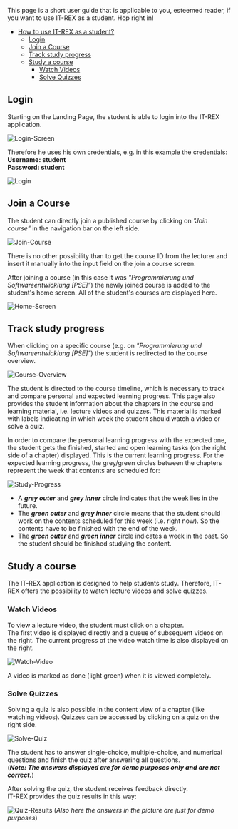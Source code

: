This page is a short user guide that is applicable to you, esteemed reader, if you want to use IT-REX as a student. Hop right in!

- [How to use IT-REX as a student?](#how-to-use-it-rex-as-a-student)
  - [Login](#login)
  - [Join a Course](#join-a-course)
  - [Track study progress](#track-study-progress)
  - [Study a course](#study-a-course)
    - [Watch Videos](#watch-videos)
    - [Solve Quizzes](#solve-quizzes)

## Login

Starting on the Landing Page, the student is able to login into the IT-REX application.

![Login-Screen](./Images/Student-Perspective/Login-Screen.png)

Therefore he uses his own credentials, e.g. in this example the credentials: <br/>
**Username: student** <br/>
**Password: student**

![Login](./Images/Student-Perspective/Login.png)

## Join a Course

The student can directly join a published course by clicking on _"Join course"_ in the navigation bar on the left side.

![Join-Course](./Images/Student-Perspective/Join-Course.png)

There is no other possibility than to get the course ID from the lecturer and insert it manually into the input field on the join a course screen. <br/>

After joining a course (in this case it was _"Programmierung und Softwareentwicklung [PSE]"_) the newly joined course is added to the student's home screen. All of the student's courses are displayed here.

![Home-Screen](./Images/Student-Perspective/Home-Screen.png)

## Track study progress

When clicking on a specific course (e.g. on _"Programmierung und Softwareentwicklung [PSE]"_) the student is redirected to the course overview.

![Course-Overview](./Images/Student-Perspective/Course-Overview.png)

The student is directed to the course timeline, which is necessary to track and compare personal and expected learning progress. This page also provides the student information about the chapters in the course and learning material, i.e. lecture videos and quizzes. This material is marked with labels indicating in which week the student should watch a video or solve a quiz. <br/>

In order to compare the personal learning progress with the expected one, the student gets the finished, started and open learning tasks (on the right side of a chapter) displayed. This is the current learning progress. For the expected learning progress, the grey/green circles between the chapters represent the week that contents are scheduled for:

![Study-Progress](./Images/Student-Perspective/Study-Progress.png)

- A _**grey outer**_ and _**grey inner**_ circle indicates that the week lies in the future. <br/>
- The _**green outer**_ and _**grey inner**_ circle means that the student should work on the contents scheduled for this week (i.e. right now). So the contents have to be finished with the end of the week. <br/>
- The _**green outer**_ and _**green inner**_ circle indicates a week in the past. So the student should be finished studying the content. 

## Study a course

The IT-REX application is designed to help students study. Therefore, IT-REX offers the possibility to watch lecture videos and solve quizzes.

### Watch Videos

To view a lecture video, the student must click on a chapter. <br/>
The first video is displayed directly and a queue of subsequent videos on the right. The current progress of the video watch time is also displayed on the right.

![Watch-Video](./Images/Student-Perspective/Watch-Video.png)

A video is marked as done (light green) when it is viewed completely.

### Solve Quizzes

Solving a quiz is also possible in the content view of a chapter (like watching videos). Quizzes can be accessed by clicking on a quiz on the right side.

![Solve-Quiz](./Images/Student-Perspective/Solve-Quiz.png)

The student has to answer single-choice, multiple-choice, and numerical questions and finish the quiz after answering all questions. <br/>
(**_Note: The answers displayed are for demo purposes only and are not correct._**) <br/>

After solving the quiz, the student receives feedback directly. <br/>
IT-REX provides the quiz results in this way:

![Quiz-Results](./Images/Student-Perspective/Quiz-Results.png)
(_Also here the answers in the picture are just for demo purposes_)
